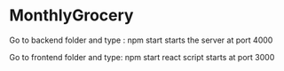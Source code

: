 # MonthlyGrocery
Go to backend folder and type : npm start 
  starts the server at port 4000
 
Go to frontend folder and type: npm start
   react script starts at port 3000
